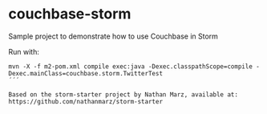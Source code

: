 couchbase-storm
===============

Sample project to demonstrate how to use Couchbase in Storm

Run with:
```
mvn -X -f m2-pom.xml compile exec:java -Dexec.classpathScope=compile -Dexec.mainClass=couchbase.storm.TwitterTest
´´´

Based on the storm-starter project by Nathan Marz, available at:
https://github.com/nathanmarz/storm-starter